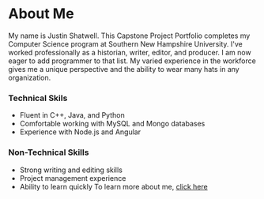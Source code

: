 # About Me
My name is Justin Shatwell. This Capstone Project Portfolio completes my Computer Science program at Southern New Hampshire University. I've worked professionally as a historian, writer, editor, and producer. I am now eager to add programmer to that list. My varied experience in the workforce gives me a unique perspective and the ability to wear many hats in any organization.
### Technical Skils
- Fluent in C++, Java, and Python
- Comfortable working with MySQL and Mongo databases
- Experience with Node.js and Angular

### Non-Technical Skills
- Strong writing and editing skills
- Project management experience
- Ability to learn quickly
To learn more about me, [click here](./docs/self-assessment.md)
